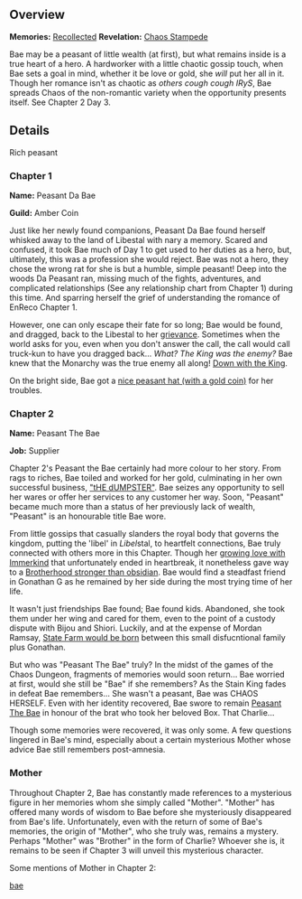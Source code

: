 <!-- title: Hakos Baelz -->
<!-- quote: "No, this is in fact *not* your child. *This* is your child!"-->
<!-- chapters: -1 -->
<!-- images: (Bae's Chapter 1 Profile), (Bae in the mines), (Bae's Chapter 2 Profile), (Bae's card in the "Monster" MV), (Bae's box being stolen), (Bae in Chapter 2's Ending) -->
<!-- model: false -->

## Overview

**Memories:** [Recollected](https://youtu.be/aSFZwinYaaU)
**Revelation:** [Chaos Stampede](#entry:chaos-stampede-entry)

Bae may be a peasant of little wealth (at first), but what remains inside is a true heart of a hero. A hardworker with a little chaotic gossip touch, when Bae sets a goal in mind, whether it be love or gold, she *will* put her all in it. Though her romance isn't as chaotic as *others* *cough cough IRyS*, Bae spreads Chaos of the non-romantic variety when the opportunity presents itself. See Chapter 2 Day 3.

## Details

Rich peasant

### Chapter 1

**Name:** Peasant Da Bae

**Guild:** Amber Coin

Just like her newly found companions, Peasant Da Bae found herself whisked away to the land of Libestal with nary a memory. Scared and confused, it took Bae much of Day 1 to get used to her duties as a hero, but, ultimately, this was a profession she would reject. Bae was not a hero, they chose the wrong rat for she is but a humble, simple peasant! Deep into the woods Da Peasant ran, missing much of the fights, adventures, and complicated relationships (See any relationship chart from Chapter 1) during this time. And sparring herself the grief of understanding the romance of EnReco Chapter 1.

However, one can only escape their fate for so long; Bae would be found, and dragged, back to the Libestal to her [grievance](https://youtu.be/t5NGryTaGqk?t=1529). Sometimes when the world asks for you, even when you don't answer the call, the call would call truck-kun to have you dragged back... *What? The King was the enemy?* Bae knew that the Monarchy was the true enemy all along! [Down with the King](https://youtu.be/t5NGryTaGqk?t=4833).

On the bright side, Bae got a [nice peasant hat (with a gold coin)](https://youtu.be/t5NGryTaGqk?t=1844) for her troubles.

### Chapter 2

**Name:** Peasant The Bae

**Job:** Supplier

Chapter 2's Peasant the Bae certainly had more colour to her story. From rags to riches, Bae toiled and worked for her gold, culminating in her own successful business, ["tHE dUMPSTER"](https://youtu.be/Lp7GyRVbz1c?t=14135). Bae seizes any opportunity to sell her wares or offer her services to any customer her way. Soon, "Peasant" became much more than a status of her previously lack of wealth, "Peasant" is an honourable title Bae wore.

From little gossips that casually slanders the royal body that governs the kingdom, putting the 'libel' in *Libel*stal, to heartfelt connections, Bae truly connected with others more in this Chapter. Though her [growing love with Immerkind](https://youtu.be/Br6dvhVJ_IE?t=4571) that unfortunately ended in heartbreak, it nonetheless gave way to a [Brotherhood stronger than obsidian](https://youtu.be/Br6dvhVJ_IE?t=5292). Bae would find a steadfast friend in Gonathan G as he remained by her side during the most trying time of her life. 

It wasn't just friendships Bae found; Bae found kids. Abandoned, she took them under her wing and cared for them, even to the point of a custody dispute with Bijou and Shiori. Luckily, and at the expense of Mordan Ramsay, [State Farm would be born](https://youtu.be/L7rBGepFrXA?t=13328) between this small disfucntional family plus Gonathan.

But who was "Peasant The Bae" truly? In the midst of the games of the Chaos Dungeon, fragments of memories would soon return... Bae worried at first, would she still be "Bae" if she remembers? As the Stain King fades in defeat Bae remembers... She wasn't a peasant, Bae was CHAOS HERSELF. Even with her identity recovered, Bae swore to remain [Peasant The Bae](https://youtu.be/L7rBGepFrXA?t=5680) in honour of the brat who took her beloved Box. That Charlie...

Though some memories were recovered, it was only some. A few questions lingered in Bae's mind, especially about a certain mysterious Mother whose advice Bae still remembers post-amnesia.

### Mother

Throughout Chapter 2, Bae has constantly made references to a mysterious figure in her memories whom she simply called "Mother". "Mother" has offered many words of wisdom to Bae before she mysteriously disappeared from Bae's life. Unfortunately, even with the return of some of Bae's memories, the origin of "Mother", who she truly was, remains a mystery. Perhaps "Mother" was "Brother" in the form of Charlie? Whoever she is, it remains to be seen if Chapter 3 will unveil this mysterious character.

Some mentions of Mother in Chapter 2:





 
[bae](#easter:easter-bae)
